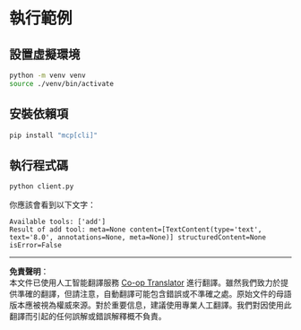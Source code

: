 <!--
CO_OP_TRANSLATOR_METADATA:
{
  "original_hash": "c3c28b090a54f59374677200e23a809e",
  "translation_date": "2025-10-06T16:03:48+00:00",
  "source_file": "03-GettingStarted/10-advanced/code/python/README.md",
  "language_code": "hk"
}
-->
# 執行範例

## 設置虛擬環境

```sh
python -m venv venv
source ./venv/bin/activate
```

## 安裝依賴項

```sh
pip install "mcp[cli]"
```

## 執行程式碼

```sh
python client.py
```

你應該會看到以下文字：

```text
Available tools: ['add']
Result of add tool: meta=None content=[TextContent(type='text', text='8.0', annotations=None, meta=None)] structuredContent=None isError=False
```

---

**免責聲明**：  
本文件已使用人工智能翻譯服務 [Co-op Translator](https://github.com/Azure/co-op-translator) 進行翻譯。雖然我們致力於提供準確的翻譯，但請注意，自動翻譯可能包含錯誤或不準確之處。原始文件的母語版本應被視為權威來源。對於重要信息，建議使用專業人工翻譯。我們對因使用此翻譯而引起的任何誤解或錯誤解釋概不負責。
